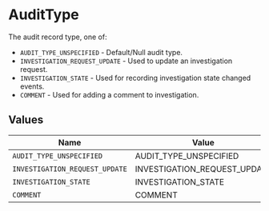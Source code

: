 # AuditType

The audit record type, one of:
- `AUDIT_TYPE_UNSPECIFIED` - Default/Null audit type.
- `INVESTIGATION_REQUEST_UPDATE` - Used to update an investigation request.
- `INVESTIGATION_STATE` - Used for recording investigation state changed events.
- `COMMENT` - Used for adding a comment to investigation.


## Values

| Name                           | Value                          |
| ------------------------------ | ------------------------------ |
| `AUDIT_TYPE_UNSPECIFIED`       | AUDIT_TYPE_UNSPECIFIED         |
| `INVESTIGATION_REQUEST_UPDATE` | INVESTIGATION_REQUEST_UPDATE   |
| `INVESTIGATION_STATE`          | INVESTIGATION_STATE            |
| `COMMENT`                      | COMMENT                        |